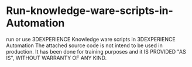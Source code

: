 # Run-knowledge-ware-scripts-in-Automation
run or use 3DEXPERIENCE Knowledge ware scripts in 3DEXPERIENCE Automation
The attached source code is not intend to be used in production. It has been done for training purposes and it IS PROVIDED "AS IS", WITHOUT WARRANTY OF ANY KIND.
